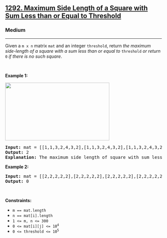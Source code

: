 <h2><a href="https://leetcode.com/problems/maximum-side-length-of-a-square-with-sum-less-than-or-equal-to-threshold/">1292. Maximum Side Length of a Square with Sum Less than or Equal to Threshold</a></h2><h3>Medium</h3><hr><div style="user-select: auto;"><p style="user-select: auto;">Given a <code style="user-select: auto;">m x n</code> matrix <code style="user-select: auto;">mat</code> and an integer <code style="user-select: auto;">threshold</code>, return <em style="user-select: auto;">the maximum side-length of a square with a sum less than or equal to </em><code style="user-select: auto;">threshold</code><em style="user-select: auto;"> or return </em><code style="user-select: auto;">0</code><em style="user-select: auto;"> if there is no such square</em>.</p>

<p style="user-select: auto;">&nbsp;</p>
<p style="user-select: auto;"><strong style="user-select: auto;">Example 1:</strong></p>
<img alt="" src="https://assets.leetcode.com/uploads/2019/12/05/e1.png" style="width: 335px; height: 186px; user-select: auto;">
<pre style="user-select: auto;"><strong style="user-select: auto;">Input:</strong> mat = [[1,1,3,2,4,3,2],[1,1,3,2,4,3,2],[1,1,3,2,4,3,2]], threshold = 4
<strong style="user-select: auto;">Output:</strong> 2
<strong style="user-select: auto;">Explanation:</strong> The maximum side length of square with sum less than 4 is 2 as shown.
</pre>

<p style="user-select: auto;"><strong style="user-select: auto;">Example 2:</strong></p>

<pre style="user-select: auto;"><strong style="user-select: auto;">Input:</strong> mat = [[2,2,2,2,2],[2,2,2,2,2],[2,2,2,2,2],[2,2,2,2,2],[2,2,2,2,2]], threshold = 1
<strong style="user-select: auto;">Output:</strong> 0
</pre>

<p style="user-select: auto;">&nbsp;</p>
<p style="user-select: auto;"><strong style="user-select: auto;">Constraints:</strong></p>

<ul style="user-select: auto;">
	<li style="user-select: auto;"><code style="user-select: auto;">m == mat.length</code></li>
	<li style="user-select: auto;"><code style="user-select: auto;">n == mat[i].length</code></li>
	<li style="user-select: auto;"><code style="user-select: auto;">1 &lt;= m, n &lt;= 300</code></li>
	<li style="user-select: auto;"><code style="user-select: auto;">0 &lt;= mat[i][j] &lt;= 10<sup style="user-select: auto;">4</sup></code></li>
	<li style="user-select: auto;"><code style="user-select: auto;">0 &lt;= threshold &lt;= 10<sup style="user-select: auto;">5</sup></code></li>
</ul>
</div>